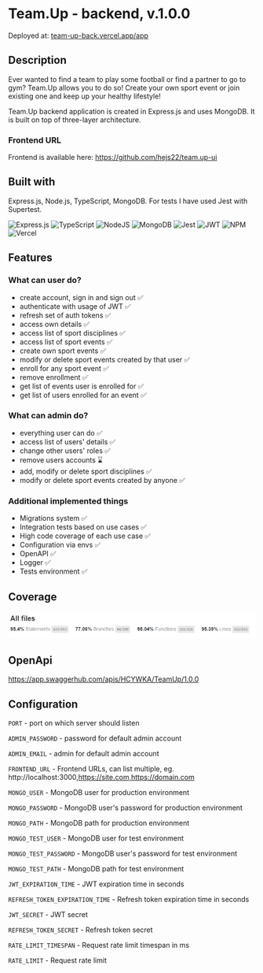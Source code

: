 # Team.Up - backend, v.1.0.0
Deployed at: [team-up-back.vercel.app/app](team-up-back.vercel.app/app)

## Description

Ever wanted to find a team to play some football or find a partner to go to gym? Team.Up allows you to do so! Create your own sport event or join existing one and keep up your healthy lifestyle!

Team.Up backend application is created in Express.js and uses MongoDB. It is built on top of three-layer architecture.

### Frontend URL

Frontend is available here: https://github.com/hejs22/team.up-ui

## Built with

Express.js, Node.js, TypeScript, MongoDB. For tests I have used Jest with Supertest.

![Express.js](https://img.shields.io/badge/express.js-%23404d59.svg?style=for-the-badge&logo=express&logoColor=%2361DAFB)
![TypeScript](https://img.shields.io/badge/typescript-%23007ACC.svg?style=for-the-badge&logo=typescript&logoColor=white)
![NodeJS](https://img.shields.io/badge/node.js-6DA55F?style=for-the-badge&logo=node.js&logoColor=white)
![MongoDB](https://img.shields.io/badge/MongoDB-%234ea94b.svg?style=for-the-badge&logo=mongodb&logoColor=white)
![Jest](https://img.shields.io/badge/-jest-%23C21325?style=for-the-badge&logo=jest&logoColor=white)
![JWT](https://img.shields.io/badge/JWT-black?style=for-the-badge&logo=JSON%20web%20tokens)
![NPM](https://img.shields.io/badge/NPM-%23CB3837.svg?style=for-the-badge&logo=npm&logoColor=white)
![Vercel](https://img.shields.io/badge/vercel-%23000000.svg?style=for-the-badge&logo=vercel&logoColor=white)

## Features

### What can user do?

- create account, sign in and sign out ✅
- authenticate with usage of JWT ✅
- refresh set of auth tokens ✅
- access own details ✅
- access list of sport disciplines ✅
- access list of sport events ✅
- create own sport events ✅
- modify or delete sport events created by that user ✅
- enroll for any sport event ✅
- remove enrollment ✅
- get list of events user is enrolled for ✅
- get list of users enrolled for an event ✅

### What can admin do?

- everything user can do ✅
- access list of users' details ✅
- change other users' roles ✅
- remove users accounts ⌛
- add, modify or delete sport disciplines ✅
- modify or delete sport events created by anyone ✅

### Additional implemented things

- Migrations system ✅
- Integration tests based on use cases ✅
- High code coverage of each use case ✅
- Configuration via envs ✅
- OpenAPI ✅
- Logger ✅
- Tests environment ✅

## Coverage

![coverage.png](media/coverage.png)

## OpenApi

https://app.swaggerhub.com/apis/HCYWKA/TeamUp/1.0.0

## Configuration

`PORT` - port on which server should listen

`ADMIN_PASSWORD` - password for default admin account

`ADMIN_EMAIL` - admin for default admin account

`FRONTEND_URL` - Frontend URLs, can list multiple, eg. http://localhost:3000,https://site.com,https://domain.com

`MONGO_USER` - MongoDB user for production environment

`MONGO_PASSWORD` - MongoDB user's password for production environment

`MONGO_PATH` - MongoDB path for production environment

`MONGO_TEST_USER` - MongoDB user for test environment

`MONGO_TEST_PASSWORD` - MongoDB user's password for test environment

`MONGO_TEST_PATH` - MongoDB path for test environment

`JWT_EXPIRATION_TIME` - JWT expiration time in seconds

`REFRESH_TOKEN_EXPIRATION_TIME` - Refresh token expiration time in seconds

`JWT_SECRET` - JWT secret

`REFRESH_TOKEN_SECRET` - Refresh token secret

`RATE_LIMIT_TIMESPAN` - Request rate limit timespan in ms

`RATE_LIMIT` - Request rate limit
